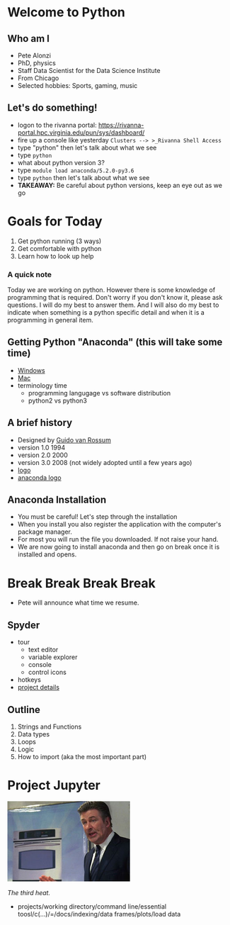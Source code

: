 # Welcome to Python

## Who am I
* Pete Alonzi
* PhD, physics
* Staff Data Scientist for the Data Science Institute
* From Chicago
* Selected hobbies: Sports, gaming, music

## Let's do something!
* logon to the rivanna portal: https://rivanna-portal.hpc.virginia.edu/pun/sys/dashboard/
* fire up a console like yesterday ``` Clusters --> >_Rivanna Shell Access ```
* type "python" then let's talk about what we see
* type ``` python ```
* what about python version 3?
* type ``` module load anaconda/5.2.0-py3.6 ```
* type ``` python ``` then let's talk about what we see
* **TAKEAWAY:** Be careful about python versions, keep an eye out as we go

# Goals for Today
1. Get python running (3 ways)
2. Get comfortable with python
3. Learn how to look up help

### A quick note
Today we are working on python. However there is some knowledge of programming that is required. Don't worry if you don't know it, please ask questions. I will do my best to answer them. And I will also do my best to indicate when something is a python specific detail and when it is a programming in general item.

## Getting Python "Anaconda" (this will take some time)
* [Windows](https://www.anaconda.com/download/#windows)
* [Mac](https://www.anaconda.com/download/#macos)
* terminology time
  * programming langugage vs software distribution
  * python2 vs python3

## A brief history
* Designed by [Guido van Rossum](https://www.google.com/search?q=google+image+search+guido+van+rossum&safe=off&rlz=1C5CHFA_enUS690US690&source=lnms&tbm=isch&sa=X&ved=0ahUKEwjE_eGK6KHdAhXrRd8KHUzBDHsQ_AUICigB&biw=1440&bih=697)
* version 1.0 1994
* version 2.0 2000
* version 3.0 2008 (not widely adopted until a few years ago)
* [logo](https://www.google.com/search?q=python+logo&safe=off&rlz=1C5CHFA_enUS690US690&source=lnms&tbm=isch&sa=X&ved=0ahUKEwi9xN-J8aHdAhVBMt8KHT-WDEEQ_AUICigB&biw=1440&bih=697)
* [anaconda logo](https://www.google.com/search?q=anaconda+logo&safe=off&rlz=1C5CHFA_enUS690US690&source=lnms&tbm=isch&sa=X&ved=0ahUKEwin88Gf8aHdAhUhiOAKHeGLBHYQ_AUICigB&biw=1440&bih=697)

## Anaconda Installation
* You must be careful! Let's step through the installation
* When you install you also register the application with the computer's package manager.
* For most you will run the file you downloaded. If not raise your hand.
* We are now going to install anaconda and then go on break once it is installed and opens.

# Break Break Break Break
* Pete will announce what time we resume.

## Spyder
* tour
  * text editor
  * variable explorer
  * console
  * control icons
* hotkeys
* [project details](https://docs.spyder-ide.org/projects.html)

## Outline
1. Strings and Functions
2. Data types
3. Loops
4. Logic
5. How to import (aka the most important part)

# Project Jupyter
![The Third Heat](https://github.com/UVA-DSI/2019-bootcamp/blob/master/python3/thirdheat.jpg)

*The third heat.*


* projects/working directory/command line/essential toosl/c(...)/=/docs/indexing/data frames/plots/load data
